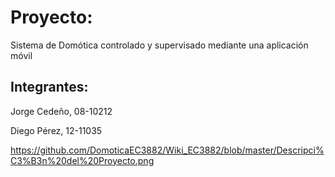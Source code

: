 # **Proyecto:**
Sistema de Domótica controlado y supervisado mediante una aplicación móvil

## Integrantes:
Jorge Cedeño, 08-10212

Diego Pérez, 12-11035

https://github.com/DomoticaEC3882/Wiki_EC3882/blob/master/Descripci%C3%B3n%20del%20Proyecto.png

